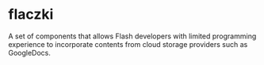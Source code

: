 flaczki
=======

A set of components that allows Flash developers with limited programming experience to incorporate contents from cloud storage providers such as GoogleDocs.
